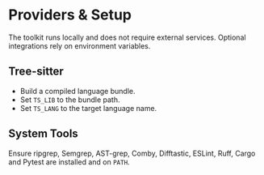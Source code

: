 # Providers & Setup

The toolkit runs locally and does not require external services. Optional integrations rely on environment variables.

## Tree-sitter
- Build a compiled language bundle.
- Set `TS_LIB` to the bundle path.
- Set `TS_LANG` to the target language name.

## System Tools
Ensure ripgrep, Semgrep, AST-grep, Comby, Difftastic, ESLint, Ruff, Cargo and Pytest are installed and on `PATH`.
